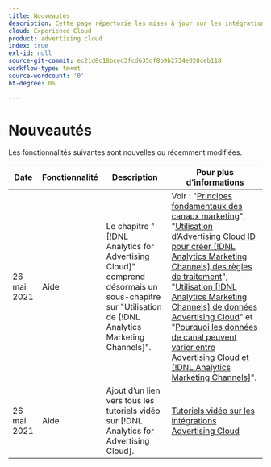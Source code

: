 ```yaml
---
title: Nouveautés
description: Cette page répertorie les mises à jour sur les intégrations entre Advertising Cloud et d’autres produits et services dans Adobe Experience Cloud.
cloud: Experience Cloud
product: advertising cloud
index: true
exl-id: null
source-git-commit: ec21d8c18bced3fcd635df8b9b2734e028ceb118
workflow-type: tm+mt
source-wordcount: '0'
ht-degree: 0%

---
```


# Nouveautés

Les fonctionnalités suivantes sont nouvelles ou récemment modifiées.

| Date | Fonctionnalité | Description | Pour plus d’informations |
| ---- | ------- | ----------- | -------------------- |
| 26 mai 2021 | Aide | Le chapitre &quot;[!DNL Analytics for Advertising Cloud]&quot; comprend désormais un sous-chapitre sur &quot;Utilisation de [!DNL Analytics Marketing Channels]&quot;. | Voir : &quot;[Principes fondamentaux des canaux marketing](/help/integrations/analytics/marketing-channels/mc-overview.md)&quot;, &quot;[Utilisation d’Advertising Cloud ID pour créer [!DNL Analytics Marketing Channels] des règles de traitement](/help/integrations/analytics/marketing-channels/mc-ids.md)&quot;, &quot;[Utilisation [!DNL Analytics Marketing Channels] de données Advertising Cloud](/help/integrations/analytics/marketing-channels/mc-ac-data.md)&quot; et &quot;[Pourquoi les données de canal peuvent varier entre Advertising Cloud et [!DNL Analytics Marketing Channels]](/help/integrations/analytics/marketing-channels/mc-data-variances.md)&quot;. |
| 26 mai 2021 | Aide | Ajout d’un lien vers tous les tutoriels vidéo sur [!DNL Analytics for Advertising Cloud]. | [Tutoriels vidéo sur les intégrations Advertising Cloud](https://experienceleague.adobe.com/docs/advertising-cloud-learn/tutorials/overview.html) |

<!-- At some point, just make this an overview page instead?

Adobe Advertising Cloud is integrated with the following Adobe Experience Cloud products:

* [Adobe Analytics](/help/integrations/analytics/overview.md)

* Adobe Audience Manager

* Adobe Campaign (Advertising Cloud Search only)

* Adobe Experience Cloud Device Co-op
 -->
